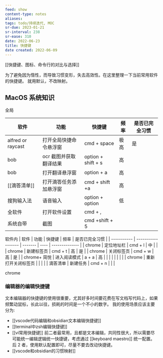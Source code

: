 ```yaml
---
feed: show
content-type: notes
aliases: 
tags: todo/持续迭代, MOC
sr-due: 2023-01-21
sr-interval: 238
sr-ease: 310
date: 2022-06-23
title: 快捷键
date created: 2022-06-09
---
```


[[快捷键、图标、命令行的对比与选择]]

为了避免因为惰性，而导致习惯变形，失去高效性。在这里整理一下当前常用软件的快捷键。
就用默认，不改映射。

## MacOS 系统知识

全局

| 软件              | 功能                   | 快捷键             | 频率 | 是否已完全习惯 |
| ----------------- | ---------------------- | ------------------ | ---- | -------------- |
| alfred or raycast | 打开全局快捷命令悬浮窗 | cmd + space        | 极高 | 是             |
| bob               | ocr 截图并获取翻译结果 | option + shift + s | 高   |                |
| bob               | 打开翻译悬浮窗         | option + a         | 高   |                |
| [[滴答清单]]      | 打开滴答任务添加悬浮窗 | cmd + shift +a     | 高   |                |
| 搜狗输入法        | 语音输入               | option + option    | 低   |                |
| 全软件            | 打开软件设置           | cmd + ,                   |      |                |
| 系统自带          | 截图                   | cmd +shift + 5     |      |                |

软件内
| 软件        | 功能               | 快捷键  | 频率 | 是否已完全习惯 |
| ----------- | ------------------ | ------- | ---- | -------------- |
| chrome      | 定位地址栏         | cmd + l | 中   |                |
| chrome      | 新建标签页         | cmd + t | 高   | 是             |
| chrome      | 关闭标签页         | cmd + w | 高   | 是             |
| chrome+ 简悦 | 进入阅读模式       | a + a   | 高     |                |
|             |                    |         |      |                |
| chrome      | 重新打开关闭标签页 |         |      |                |
| 滴答清单    | 新建任务           |  cmd + n       |      |                |

chrome

### 编辑器的编辑快捷键

文本编辑器的快捷键的使用很重要，尤其好多时间要花费在写文档写代码上，如果频繁动鼠标，长此以往，损耗的时间是一个不小的数字。
我的使用场景应该主要分为:
- [[vscode代码编辑和obsidian文本编辑快捷键]]
- [[terminal中zsh编辑快捷键]]
- [[vi常用快捷键]]
前二者最常用，且都是文本编辑，共同性很大，所以需要尽可能统一编辑逻辑统一快捷键，考虑通过 [[keyboard maestro]] 统一配置。后 2 者，使用默认配置即可，尽量不要去改动快捷键。
- [[vscode和obsidian的习惯映射]]
